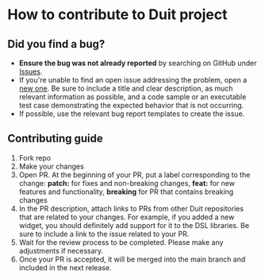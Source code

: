 # How to contribute to Duit project

## Did you find a bug?

- **Ensure the bug was not already reported** by searching on GitHub under [Issues](https://github.com/Duit-Foundation/flutter_duit/issues).
- If you're unable to find an open issue addressing the problem, open a [new one](https://github.com/Duit-Foundation/flutter_duit/issues/new). Be sure to include a title and clear description, as much relevant information as possible, and a code sample or an executable test case demonstrating the expected behavior that is not occurring.
- If possible, use the relevant bug report templates to create the issue.

## Contributing guide

1. Fork repo
2. Make your changes
3. Open PR. At the beginning of your PR, put a label corresponding to the change: **patch:** for fixes and non-breaking changes, **feat:** for new features and functionality, **breaking** for PR that contains breaking changes
4. In the PR description, attach links to PRs from other Duit repositories that are related to your changes. For example, if you added a new widget, you should definitely add support for it to the DSL libraries. Be sure to include a link to the issue related to your PR.
5. Wait for the review process to be completed. Please make any adjustments if necessary.
6. Once your PR is accepted, it will be merged into the main branch and included in the next release.
